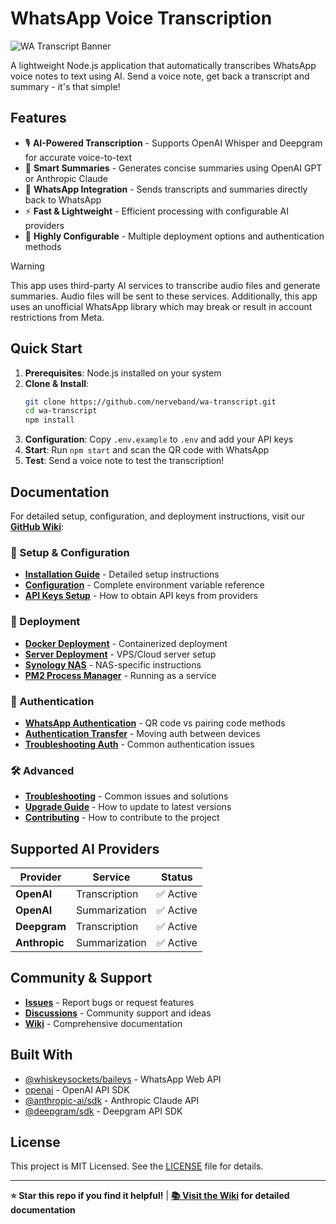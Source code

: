 # WhatsApp Voice Transcription

![WA Transcript Banner](banner/WA%20Transcript%20Banner.png)

A lightweight Node.js application that automatically transcribes WhatsApp voice notes to text using AI. Send a voice note, get back a transcript and summary - it's that simple!

## Features

- 🎙️ **AI-Powered Transcription** - Supports OpenAI Whisper and Deepgram for accurate voice-to-text
- 📝 **Smart Summaries** - Generates concise summaries using OpenAI GPT or Anthropic Claude
- 💬 **WhatsApp Integration** - Sends transcripts and summaries directly back to WhatsApp
- ⚡ **Fast & Lightweight** - Efficient processing with configurable AI providers
- 🔧 **Highly Configurable** - Multiple deployment options and authentication methods

> [!WARNING]  
> This app uses third-party AI services to transcribe audio files and generate summaries. Audio files will be sent to these services. Additionally, this app uses an unofficial WhatsApp library which may break or result in account restrictions from Meta.

## Quick Start

1. **Prerequisites**: Node.js installed on your system
2. **Clone & Install**:
   ```bash
   git clone https://github.com/nerveband/wa-transcript.git
   cd wa-transcript
   npm install
   ```
3. **Configuration**: Copy `.env.example` to `.env` and add your API keys
4. **Start**: Run `npm start` and scan the QR code with WhatsApp
5. **Test**: Send a voice note to test the transcription!

## Documentation

For detailed setup, configuration, and deployment instructions, visit our **[GitHub Wiki](../../wiki)**:

### 📖 Setup & Configuration
- **[Installation Guide](../../wiki/Installation-Guide)** - Detailed setup instructions
- **[Configuration](../../wiki/Configuration)** - Complete environment variable reference
- **[API Keys Setup](../../wiki/API-Keys-Setup)** - How to obtain API keys from providers

### 🚀 Deployment
- **[Docker Deployment](../../wiki/Docker-Deployment)** - Containerized deployment
- **[Server Deployment](../../wiki/Server-Deployment)** - VPS/Cloud server setup
- **[Synology NAS](../../wiki/Synology-Deployment)** - NAS-specific instructions
- **[PM2 Process Manager](../../wiki/PM2-Setup)** - Running as a service

### 🔐 Authentication
- **[WhatsApp Authentication](../../wiki/WhatsApp-Authentication)** - QR code vs pairing code methods
- **[Authentication Transfer](../../wiki/Authentication-Transfer)** - Moving auth between devices
- **[Troubleshooting Auth](../../wiki/Authentication-Troubleshooting)** - Common authentication issues

### 🛠️ Advanced
- **[Troubleshooting](../../wiki/Troubleshooting)** - Common issues and solutions
- **[Upgrade Guide](../../wiki/Upgrade-Guide)** - How to update to latest versions
- **[Contributing](../../wiki/Contributing)** - How to contribute to the project

## Supported AI Providers

| Provider | Service | Status |
|----------|---------|--------|
| **OpenAI** | Transcription | ✅ Active |
| **OpenAI** | Summarization | ✅ Active |
| **Deepgram** | Transcription | ✅ Active |
| **Anthropic** | Summarization | ✅ Active |

## Community & Support

- **[Issues](https://github.com/nerveband/wa-transcript/issues)** - Report bugs or request features
- **[Discussions](https://github.com/nerveband/wa-transcript/discussions)** - Community support and ideas
- **[Wiki](../../wiki)** - Comprehensive documentation

## Built With

- [@whiskeysockets/baileys](https://github.com/whiskeysockets/Baileys) - WhatsApp Web API
- [openai](https://www.npmjs.com/package/openai) - OpenAI API SDK
- [@anthropic-ai/sdk](https://www.npmjs.com/package/@anthropic-ai/sdk) - Anthropic Claude API
- [@deepgram/sdk](https://www.npmjs.com/package/@deepgram/sdk) - Deepgram API SDK

## License

This project is MIT Licensed. See the [LICENSE](LICENSE.md) file for details.

---

**⭐ Star this repo if you find it helpful!** | **[📚 Visit the Wiki](../../wiki) for detailed documentation**